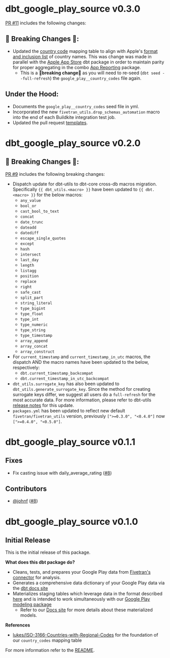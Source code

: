 # dbt_google_play_source v0.3.0
[PR #11](https://github.com/fivetran/dbt_google_play_source/pull/11) includes the following changes:

## 🚨 Breaking Changes 🚨:
- Updated the [country code](https://github.com/fivetran/dbt_google_play_source/blob/main/seeds/google_play__country_codes.csv) mapping table to align with Apple's [format and inclusion list](https://developer.apple.com/help/app-store-connect/reference/app-store-localizations/) of country names. This was change was made in parallel with the [Apple App Store](https://github.com/fivetran/dbt_apple_store/tree/main) dbt package in order to maintain parity for proper aggregating in the combo [App Reporting](https://github.com/fivetran/dbt_app_reporting) package.
  - This is a 🚨**breaking change**🚨 as you will need to re-seed (`dbt seed --full-refresh`) the `google_play__country_codes` file again.

## Under the Hood:
- Documents the `google_play__country_codes` seed file in yml.
- Incorporated the new `fivetran_utils.drop_schemas_automation` macro into the end of each Buildkite integration test job.
- Updated the pull request [templates](/.github).

# dbt_google_play_source v0.2.0

## 🚨 Breaking Changes 🚨:
[PR #9](https://github.com/fivetran/dbt_google_play_source/pull/9) includes the following breaking changes:
- Dispatch update for dbt-utils to dbt-core cross-db macros migration. Specifically `{{ dbt_utils.<macro> }}` have been updated to `{{ dbt.<macro> }}` for the below macros:
    - `any_value`
    - `bool_or`
    - `cast_bool_to_text`
    - `concat`
    - `date_trunc`
    - `dateadd`
    - `datediff`
    - `escape_single_quotes`
    - `except`
    - `hash`
    - `intersect`
    - `last_day`
    - `length`
    - `listagg`
    - `position`
    - `replace`
    - `right`
    - `safe_cast`
    - `split_part`
    - `string_literal`
    - `type_bigint`
    - `type_float`
    - `type_int`
    - `type_numeric`
    - `type_string`
    - `type_timestamp`
    - `array_append`
    - `array_concat`
    - `array_construct`
- For `current_timestamp` and `current_timestamp_in_utc` macros, the dispatch AND the macro names have been updated to the below, respectively:
    - `dbt.current_timestamp_backcompat`
    - `dbt.current_timestamp_in_utc_backcompat`
- `dbt_utils.surrogate_key` has also been updated to `dbt_utils.generate_surrogate_key`. Since the method for creating surrogate keys differ, we suggest all users do a `full-refresh` for the most accurate data. For more information, please refer to dbt-utils [release notes](https://github.com/dbt-labs/dbt-utils/releases) for this update.
- `packages.yml` has been updated to reflect new default `fivetran/fivetran_utils` version, previously `[">=0.3.0", "<0.4.0"]` now `[">=0.4.0", "<0.5.0"]`.

# dbt_google_play_source v0.1.1
## Fixes
- Fix casting issue with daily_average_rating ([#8](https://github.com/fivetran/dbt_google_play_source/pull/8))

## Contributors
- [@johnf](https://github.com/johnf) ([#8](https://github.com/fivetran/dbt_google_play_source/pull/8))


# dbt_google_play_source v0.1.0

## Initial Release
This is the initial release of this package. 

__What does this dbt package do?__
- Cleans, tests, and prepares your Google Play data from [Fivetran's connector](https://fivetran.com/docs/applications/google-play) for analysis.
- Generates a comprehensive data dictionary of your Google Play data via the [dbt docs site](https://fivetran.github.io/dbt_google_play_source/)
- Materializes staging tables which leverage data in the format described [here](https://fivetran.com/docs/applications/google-play#schemainformation) and is intended to work simultaneously with our [Google Play modeling package](https://github.com/fivetran/dbt_google_play)
    - Refer to our [Docs site](https://fivetran.github.io/dbt_google_play_source/#!/overview/google_play_source/models/?g_v=1) for more details about these materialized models.

__References__
- [lukes/ISO-3166-Countries-with-Regional-Codes](https://github.com/lukes/ISO-3166-Countries-with-Regional-Codes) for the foundation of our `country_codes` mapping table

For more information refer to the [README](/README.md).
